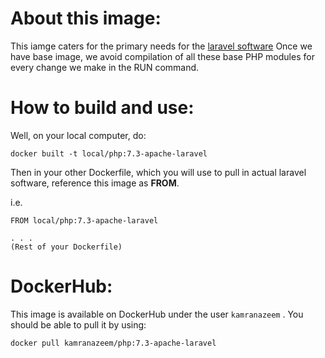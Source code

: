 # About this image:
This iamge caters for the primary needs for the [laravel software](https://laravel.com)
Once we have base image, we avoid compilation of all these base PHP modules for every change we make in the RUN command.

# How to build and use:
Well, on your local computer, do:
```
docker built -t local/php:7.3-apache-laravel
```

Then in your other Dockerfile, which you will use to pull in actual laravel software, reference this image as **FROM**.

i.e.
```
FROM local/php:7.3-apache-laravel

. . . 
(Rest of your Dockerfile)
```

# DockerHub:
This image is available on DockerHub under the user `kamranazeem` . You should be able to pull it by using:
```
docker pull kamranazeem/php:7.3-apache-laravel
```


